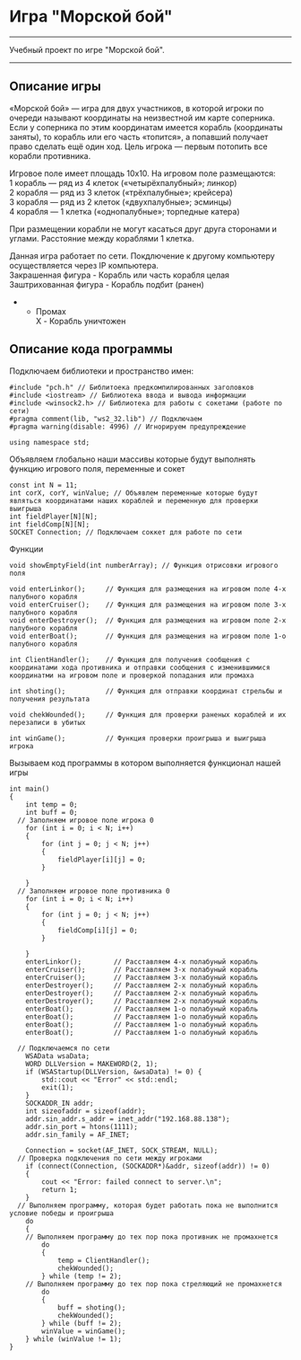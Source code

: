 # Игра "Морской бой"

***
Учебный проект по игре "Морской бой".
***

## Описание игры
«Морской бой» — игра для двух участников, в которой игроки по очереди называют координаты на неизвестной им карте соперника. Если у соперника по этим координатам имеется корабль (координаты заняты), то корабль или его часть «топится», а попавший получает право сделать ещё один ход. Цель игрока — первым потопить все корабли противника.

Игровое поле имеет площадь 10x10. На игровом поле размещаются:  
1 корабль — ряд из 4 клеток («четырёхпалубный»; линкор)  
2 корабля — ряд из 3 клеток («трёхпалубные»; крейсера)  
3 корабля — ряд из 2 клеток («двухпалубные»; эсминцы)  
4 корабля — 1 клетка («однопалубные»; торпедные катера)  

При размещении корабли не могут касаться друг друга сторонами и углами. Расстояние между кораблями 1 клетка.

Данная игра работает по сети. Покдлючение к другому компьютеру осуществляется через IP компьютера.  
Закрашенная фигура - Корабль или часть корабля целая  
Заштрихованная фигура - Корабль подбит (ранен)  
 * - Промах  
X - Корабль уничтожен  

## Описание кода программы

Подключаем библиотеки и пространство имен:  
```
#include "pch.h" // Библитоека предкомпилированных заголовков
#include <iostream> // Библиотека ввода и вывода информации
#include <winsock2.h> // Библиотека для работы с сокетами (работе по сети)
#pragma comment(lib, "ws2_32.lib") // Подключаем 
#pragma warning(disable: 4996) // Игнорируем предупреждение

using namespace std;
```
Объявляем глобально наши массивы которые будут выполнять функцию игрового поля, переменные и сокет 
```
const int N = 11;
int corX, corY, winValue; // Объявлем переменные которые будут являться координатами наших кораблей и переменную для проверки выигрыша
int fieldPlayer[N][N];
int fieldComp[N][N];
SOCKET Connection; // Подключаем соккет для работе по сети
```
Функции 
```
void showEmptyField(int numberArray); // Функция отрисовки игрового поля

void enterLinkor();     // Функция для размещения на игровом поле 4-х палубного корабля
void enterCruiser();    // Функция для размещения на игровом поле 3-х палубного корабля
void enterDestroyer();  // Функция для размещения на игровом поле 2-х палубного корабля
void enterBoat();       // Функция для размещения на игровом поле 1-о палубного корабля

int ClientHandler();    // Функция для получения сообщения с координатами хода противника и отправки сообщения с изменившимися координатми на игровом поле и проверкой попадания или промаха

int shoting();          // Функция для отправки координат стрельбы и получения результата

void chekWounded();     // Функция для проверки раненых кораблей и их перезаписи в убитых

int winGame();          // Функция проверки проигрыша и выигрыша игрока
```
Вызываем код программы в котором выполняется функционал нашей игры
```
int main()
{
	int temp = 0;
	int buff = 0;
  // Заполняем игровое поле игрока 0
	for (int i = 0; i < N; i++)
	{
		for (int j = 0; j < N; j++)
		{
			fieldPlayer[i][j] = 0;
		}

	}
  // Заполняем игровое поле противника 0
	for (int i = 0; i < N; i++)
	{
		for (int j = 0; j < N; j++)
		{
			fieldComp[i][j] = 0;
		}

	}
	enterLinkor();        // Расставляем 4-х полабуный корабль
	enterCruiser();       // Расставляем 3-х полабуный корабль
	enterCruiser();       // Расставляем 3-х полабуный корабль
	enterDestroyer();     // Расставляем 2-х полабуный корабль
	enterDestroyer();     // Расставляем 2-х полабуный корабль
	enterDestroyer();     // Расставляем 2-х полабуный корабль
	enterBoat();          // Расставляем 1-о полабуный корабль
	enterBoat();          // Расставляем 1-о полабуный корабль
	enterBoat();          // Расставляем 1-о полабуный корабль
	enterBoat();          // Расставляем 1-о полабуный корабль

  // Подключаемся по сети
	WSAData wsaData;
	WORD DLLVersion = MAKEWORD(2, 1);
	if (WSAStartup(DLLVersion, &wsaData) != 0) {
		std::cout << "Error" << std::endl;
		exit(1);
	}
	SOCKADDR_IN addr;
	int sizeofaddr = sizeof(addr);
	addr.sin_addr.s_addr = inet_addr("192.168.88.138");
	addr.sin_port = htons(1111);
	addr.sin_family = AF_INET;

	Connection = socket(AF_INET, SOCK_STREAM, NULL);
  // Проверка подключения по сети между игроками
	if (connect(Connection, (SOCKADDR*)&addr, sizeof(addr)) != 0)
	{
		cout << "Error: failed connect to server.\n";
		return 1;
	}
  // Выполняем программу, которая будет работать пока не выполнится условие победы и проигрыша
	do
	{
    // Выполняем программу до тех пор пока противник не промахнется
		do
		{
			temp = ClientHandler();
			chekWounded();
		} while (temp != 2);
    // Выполняем программу до тех пор пока стреляющий не промахнется
		do
		{
			buff = shoting();
			chekWounded();
		} while (buff != 2);
		winValue = winGame();
	} while (winValue != 1);
}
```

